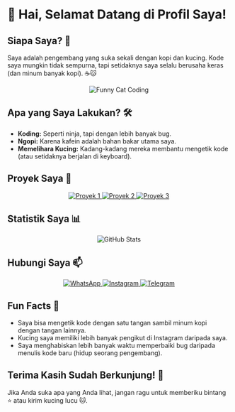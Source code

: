 # 👋 Hai, Selamat Datang di Profil Saya!

## Siapa Saya? 🤔
Saya adalah pengembang yang suka sekali dengan kopi dan kucing. Kode saya mungkin tidak sempurna, tapi setidaknya saya selalu berusaha keras (dan minum banyak kopi). ☕🐱

<p align="center">
  <img src="https://media.giphy.com/media/JIX9t2j0ZTN9S/giphy.gif" alt="Funny Cat Coding">
</p>

## Apa yang Saya Lakukan? 🛠️
- **Koding:** Seperti ninja, tapi dengan lebih banyak bug.
- **Ngopi:** Karena kafein adalah bahan bakar utama saya.
- **Memelihara Kucing:** Kadang-kadang mereka membantu mengetik kode (atau setidaknya berjalan di keyboard).

## Proyek Saya 🧩
<p align="center">
  <a href="https://github.com/yourusername/yourrepository1">
    <img src="https://img.shields.io/badge/Proyek_1-Informasi_Badge_1-<badge_color>?style=flat-square&logo=github" alt="Proyek 1">
  </a>
  <a href="https://github.com/yourusername/yourrepository2">
    <img src="https://img.shields.io/badge/Proyek_2-Informasi_Badge_2-<badge_color>?style=flat-square&logo=github" alt="Proyek 2">
  </a>
  <a href="https://github.com/yourusername/yourrepository3">
    <img src="https://img.shields.io/badge/Proyek_3-Informasi_Badge_3-<badge_color>?style=flat-square&logo=github" alt="Proyek 3">
  </a>
</p>

## Statistik Saya 📊
<p align="center">
  <img src="https://github-readme-stats.vercel.app/api?username=yourusername&show_icons=true&theme=radical" alt="GitHub Stats">
</p>

## Hubungi Saya 📫
<p align="center">
  <a href="https://wa.me/yourwhatsappnumber">
    <img src="https://img.shields.io/badge/WhatsApp-25D366?style=flat-square&logo=whatsapp&logoColor=white" alt="WhatsApp">
  </a>
  <a href="https://instagram.com/yourinstagram">
    <img src="https://img.shields.io/badge/Instagram-E4405F?style=flat-square&logo=instagram&logoColor=white" alt="Instagram">
  </a>
  <a href="https://t.me/yourtelegram">
    <img src="https://img.shields.io/badge/Telegram-2CA5E0?style=flat-square&logo=telegram&logoColor=white" alt="Telegram">
  </a>
</p>

## Fun Facts 🥳
- Saya bisa mengetik kode dengan satu tangan sambil minum kopi dengan tangan lainnya.
- Kucing saya memiliki lebih banyak pengikut di Instagram daripada saya.
- Saya menghabiskan lebih banyak waktu memperbaiki bug daripada menulis kode baru (hidup seorang pengembang).

## Terima Kasih Sudah Berkunjung! 🙌
Jika Anda suka apa yang Anda lihat, jangan ragu untuk memberiku bintang ⭐ atau kirim kucing lucu 🐱.
